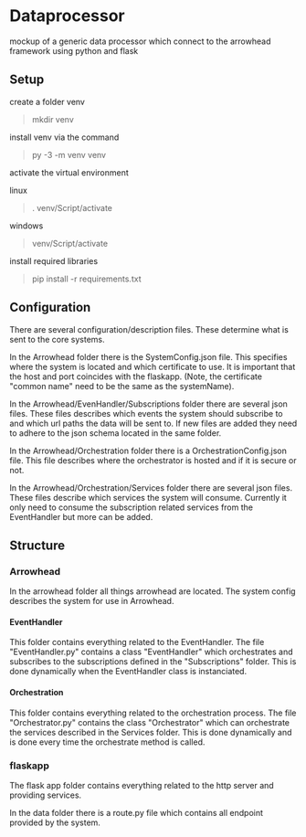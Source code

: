 # Dataprocessor
mockup of a generic data processor which connect to the arrowhead framework using python and flask

## Setup
create a folder venv

> mkdir venv

install venv via the command

> py -3 -m venv venv

activate the virtual environment

linux

> . venv/Script/activate

windows 

> venv/Script/activate

install required libraries

> pip install -r requirements.txt

## Configuration
There are several configuration/description files.
These determine what is sent to the core systems.

In the Arrowhead folder there is the SystemConfig.json file.
This specifies where the system is located and which certificate to use. It is important that the host and port coincides with the flaskapp. (Note, the certificate "common name" need to be the same as the systemName).

In the Arrowhead/EvenHandler/Subscriptions folder there are several json files. 
These files describes which events the system should subscribe to and which url paths the data will be sent to.
If new files are added they need to adhere to the json schema located in the same folder.

In the Arrowhead/Orchestration folder there is a OrchestrationConfig.json file.
This file describes where the orchestrator is hosted and if it is secure or not.

In the Arrowhead/Orchestration/Services folder there are several json files.
These files describe which services the system will consume.
Currently it only need to consume the subscription related services from the EventHandler but more can be added.

## Structure
### Arrowhead
In the arrowhead folder all things arrowhead are located.
The system config describes the system for use in Arrowhead.

#### EventHandler
This folder contains everything related to the EventHandler.
The file "EventHandler.py" contains a class "EventHandler" which orchestrates and subscribes to the subscriptions defined in the "Subscriptions" folder.
This is done dynamically when the EventHandler class is instanciated.

#### Orchestration
This folder contains everything related to the orchestration process.
The file "Orchestrator.py" contains the class "Orchestrator" which can orchestrate the services described in the Services folder. This is done dynamically and is done every time the orchestrate method is called.

### flaskapp
The flask app folder contains everything related to the http server and providing services.

In the data folder there is a route.py file which contains all endpoint provided by the system.